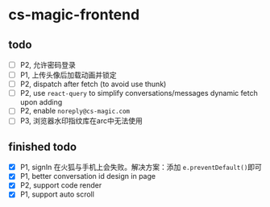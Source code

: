 # cs-magic-frontend

## todo

- [ ] P2, 允许密码登录
- [ ] P1, 上传头像后加载动画并锁定
- [ ] P2, dispatch after fetch (to avoid use thunk)
- [ ] P2, use `react-query` to simplify conversations/messages dynamic fetch upon adding
- [ ] P2, enable `noreply@cs-magic.com`
- [ ] P3, 浏览器水印指纹库在arc中无法使用

## finished todo

- [x] P1, signIn 在火狐与手机上会失败。解决方案：添加 `e.preventDefault()`即可
- [x] P1, better conversation id design in page
- [x] P2, support code render
- [x] P1, support auto scroll
